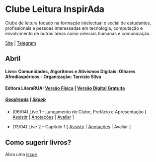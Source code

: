 # Clube Leitura InspirAda

Clube de leitura focado na formação intelectual e social de estudantes, profissionais e pessoas interessadas em tecnologia, computação e envolvimento de outras áreas como ciências humanas e comunicação. 

[Site](www.inspiradanacomputacao.com) | [Telegram](https://t.me/ClubeLeituraInspirAda)

## Abril
#### Livro: Comunidades, Algoritmos e Ativismos Digitais: Olhares Afrodiaspóricos - Organização: Tarcízio Silva
#### Editora LiteraRUA: [Versão Física](http://www.literarua.com.br/livro/olhares-afrodiasporicos) | [Versão Digital Gratuita](https://bit.ly/ComunidadesDigitais) 
##### [Goodreads](https://www.goodreads.com/book/show/53005858-comunidades-algoritmos-e-ativismos-digitais) | [Skoob](https://www.skoob.com.br/comunidades-algoritmos-e-ativismos-digitais-1136137ed1139762.html)

- (06/04) Live 1 - Lançamento do Clube, Prefácio e Apresentação [ [Assistir](https://youtu.be/lZjSEpgFTh0) | [Anotações](./notas/livro01/live-01.md) | [Avaliar](https://forms.gle/PnnBBfNFw6uWZwmP7) ]

- (13/04) Live 2 - Capítulo 1 [ [Assistir](https://youtu.be/foy77XEVcYY) | [Anotações](./notas/livro01/live-02.md)  | Avaliar ]


## Como sugerir livros?

Abra uma [issue](https://github.com/inspiradanacomputacao/clubeleiturainspirada/issues)
